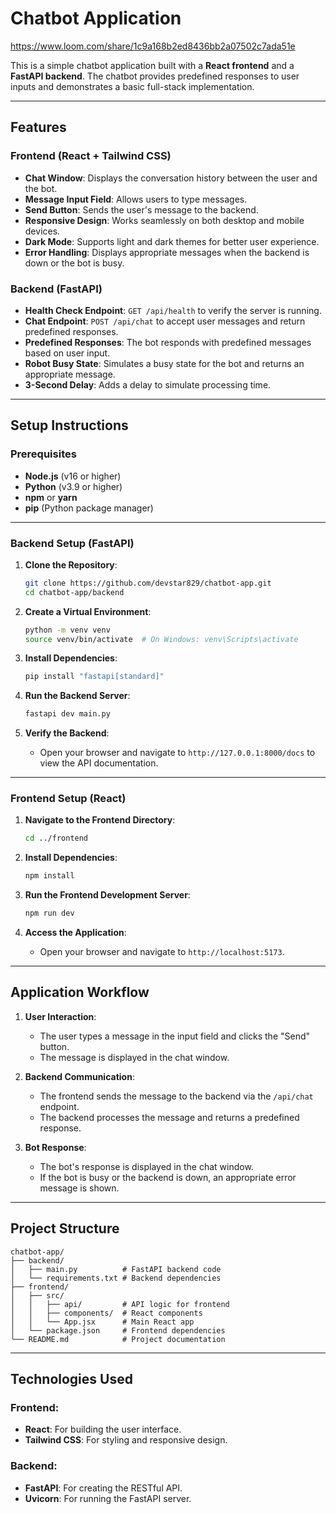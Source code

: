 # Chatbot Application
https://www.loom.com/share/1c9a168b2ed8436bb2a07502c7ada51e

This is a simple chatbot application built with a **React frontend** and a **FastAPI backend**. The chatbot provides predefined responses to user inputs and demonstrates a basic full-stack implementation.

---

## Features

### Frontend (React + Tailwind CSS)
- **Chat Window**: Displays the conversation history between the user and the bot.
- **Message Input Field**: Allows users to type messages.
- **Send Button**: Sends the user's message to the backend.
- **Responsive Design**: Works seamlessly on both desktop and mobile devices.
- **Dark Mode**: Supports light and dark themes for better user experience.
- **Error Handling**: Displays appropriate messages when the backend is down or the bot is busy.

### Backend (FastAPI)
- **Health Check Endpoint**: `GET /api/health` to verify the server is running.
- **Chat Endpoint**: `POST /api/chat` to accept user messages and return predefined responses.
- **Predefined Responses**: The bot responds with predefined messages based on user input.
- **Robot Busy State**: Simulates a busy state for the bot and returns an appropriate message.
- **3-Second Delay**: Adds a delay to simulate processing time.

---

## Setup Instructions

### Prerequisites
- **Node.js** (v16 or higher)
- **Python** (v3.9 or higher)
- **npm** or **yarn**
- **pip** (Python package manager)

---

### Backend Setup (FastAPI)

1. **Clone the Repository**:
   ```bash
   git clone https://github.com/devstar829/chatbot-app.git
   cd chatbot-app/backend
   ```

2. **Create a Virtual Environment**:
   ```bash
   python -m venv venv
   source venv/bin/activate  # On Windows: venv\Scripts\activate
   ```

3. **Install Dependencies**:
   ```bash
   pip install "fastapi[standard]"
   ```

4. **Run the Backend Server**:
   ```bash
   fastapi dev main.py
   ```

5. **Verify the Backend**:
   - Open your browser and navigate to `http://127.0.0.1:8000/docs` to view the API documentation.

---

### Frontend Setup (React)

1. **Navigate to the Frontend Directory**:
   ```bash
   cd ../frontend
   ```

2. **Install Dependencies**:
   ```bash
   npm install
   ```

3. **Run the Frontend Development Server**:
   ```bash
   npm run dev
   ```

4. **Access the Application**:
   - Open your browser and navigate to `http://localhost:5173`.

---

## Application Workflow

1. **User Interaction**:
   - The user types a message in the input field and clicks the "Send" button.
   - The message is displayed in the chat window.

2. **Backend Communication**:
   - The frontend sends the message to the backend via the `/api/chat` endpoint.
   - The backend processes the message and returns a predefined response.

3. **Bot Response**:
   - The bot's response is displayed in the chat window.
   - If the bot is busy or the backend is down, an appropriate error message is shown.


---

## Project Structure

```
chatbot-app/
├── backend/
│   ├── main.py          # FastAPI backend code
│   └── requirements.txt # Backend dependencies
├── frontend/
│   ├── src/
│   │   ├── api/         # API logic for frontend
│   │   ├── components/  # React components
│   │   └── App.jsx      # Main React app
│   └── package.json     # Frontend dependencies
└── README.md            # Project documentation
```

---

## Technologies Used

### Frontend:
- **React**: For building the user interface.
- **Tailwind CSS**: For styling and responsive design.

### Backend:
- **FastAPI**: For creating the RESTful API.
- **Uvicorn**: For running the FastAPI server.

